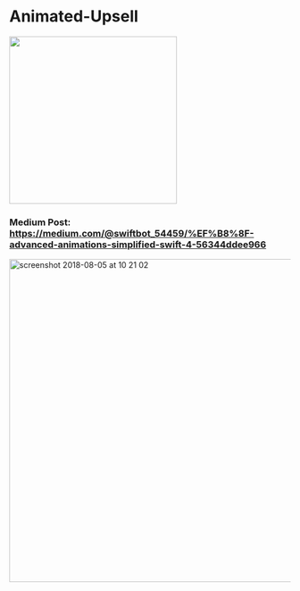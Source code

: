# Animated-Upsell

<img src="https://user-images.githubusercontent.com/12765774/43684032-a695ecf2-9898-11e8-9bee-120991c1f62a.gif" width="300"/>

### Medium Post: https://medium.com/@swiftbot_54459/%EF%B8%8F-advanced-animations-simplified-swift-4-56344ddee966

<img width="579" alt="screenshot 2018-08-05 at 10 21 02" src="https://user-images.githubusercontent.com/12765774/43684062-564ff200-9899-11e8-87cd-ad477f49c7fc.png">
